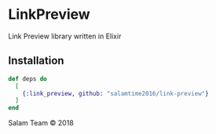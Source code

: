 # LinkPreview

Link Preview library written in Elixir

## Installation

```elixir
def deps do
  [
    {:link_preview, github: "salamtime2016/link-preview"}
  ]
end
```


Salam Team © 2018
